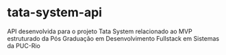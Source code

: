 # tata-system-api
API desenvolvida para o projeto Tata System relacionado ao MVP estruturado da Pós Graduação em Desenvolvimento Fullstack em Sistemas da PUC-Rio
